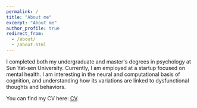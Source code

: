 ```yaml
---
permalink: /
title: "About me"
excerpt: "About me"
author_profile: true
redirect_from: 
  - /about/
  - /about.html
---
```

I completed both my undergraduate and master's degrees in psychology at Sun Yat-sen University. Currently, I am employed at a startup focused on mental health. I am interesting in the neural and computational basis of cognition, and understanding how its variations are linked to dysfunctional thoughts and behaviors.

You can find my CV here: [CV](../assets/zhihan_guo_cv.pdf).
